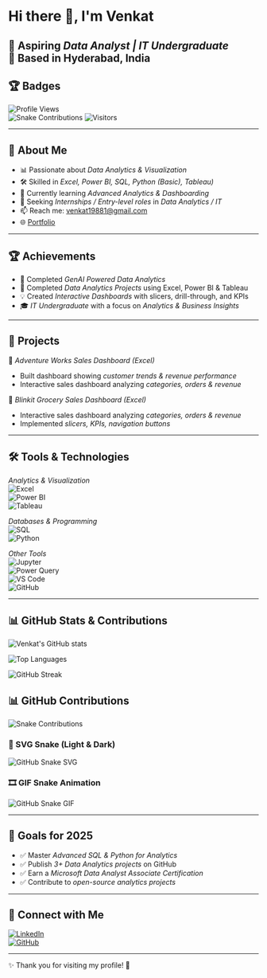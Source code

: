 # Hi there 👋, I'm Venkat  

🎯 Aspiring *Data Analyst | IT Undergraduate*  
📍 Based in Hyderabad, India
---
## 🏆 Badges  
![Profile Views](https://komarev.com/ghpvc/?username=venkat-analytics&label=Profile%20Views&color=0e75b6&style=flat)  
![Snake Contributions](https://img.shields.io/badge/Snake%20Contributions-Active-brightgreen?style=flat&logo=github)
![Visitors](https://api.visitorbadge.io/api/VisitorHit?user=venkat-analytics&repo=venkat-analytics&countColor=%23263759)


---

## 🚀 About Me  
- 📊 Passionate about *Data Analytics & Visualization*  
- 🛠 Skilled in *Excel, Power BI, SQL, Python (Basic), Tableau)*  
- 🌱 Currently learning *Advanced Analytics & Dashboarding*  
- 🎯 Seeking *Internships / Entry-level roles* in *Data Analytics / IT*
- 📫 Reach me: venkat19881@gmail.com
- 🌐 [Portfolio](https://venkat-analytics.github.io/Portfolio/)  

---

## 🏆 Achievements 
- 🏅 Completed *GenAI Powered Data Analytics*
- 🥇 Completed *Data Analytics Projects* using Excel, Power BI & Tableau  
- 💡 Created *Interactive Dashboards* with slicers, drill-through, and KPIs  
- 🎓 *IT Undergraduate* with a focus on *Analytics & Business Insights*  
 

---

## 📌 Projects  
🔹 *Adventure Works Sales Dashboard (Excel)*  
  
- Built dashboard showing *customer trends & revenue performance*  
- Interactive sales dashboard analyzing *categories, orders & revenue*
  
🔹 *Blinkit Grocery Sales Dashboard (Excel)*
 
- Interactive sales dashboard analyzing *categories, orders & revenue*  
- Implemented *slicers, KPIs, navigation buttons*
---

## 🛠 Tools & Technologies  

*Analytics & Visualization*  
![Excel](https://img.shields.io/badge/Excel-217346?style=for-the-badge&logo=microsoft-excel&logoColor=white)  
![Power BI](https://img.shields.io/badge/PowerBI-F2C811?style=for-the-badge&logo=power-bi&logoColor=black)  
![Tableau](https://img.shields.io/badge/Tableau-E97627?style=for-the-badge&logo=tableau&logoColor=white)  

*Databases & Programming*  
![SQL](https://img.shields.io/badge/SQL-07405E?style=for-the-badge&logo=mysql&logoColor=white)  
![Python](https://img.shields.io/badge/Python-3776AB?style=for-the-badge&logo=python&logoColor=white)  

*Other Tools*  
![Jupyter](https://img.shields.io/badge/Jupyter-F37626?style=for-the-badge&logo=jupyter&logoColor=white)  
![Power Query](https://img.shields.io/badge/Power%20Query-217346?style=for-the-badge&logo=microsoft-excel&logoColor=white)  
![VS Code](https://img.shields.io/badge/VS%20Code-007ACC?style=for-the-badge&logo=visual-studio-code&logoColor=white)  
![GitHub](https://img.shields.io/badge/GitHub-181717?style=for-the-badge&logo=github&logoColor=white)  

---

## 📊 GitHub Stats & Contributions  

![Venkat's GitHub stats](https://github-readme-stats.vercel.app/api?username=venkat-analytics&show_icons=true&theme=tokyonight)  

![Top Languages](https://github-readme-stats.vercel.app/api/top-langs/?username=venkat-analytics&layout=compact&theme=tokyonight)  

![GitHub Streak](https://github-readme-streak-stats.herokuapp.com/?user=venkat-analytics&theme=tokyonight)  

## 📊 GitHub Contributions  

![Snake Contributions](https://img.shields.io/badge/Snake%20Contributions-Active-brightgreen?style=flat&logo=github)

### 🐍 SVG Snake (Light & Dark)
<picture>
  <source media="(prefers-color-scheme: dark)" srcset="https://raw.githubusercontent.com/venkat-analytics/venkat-analytics/output/github-contribution-grid-snake-dark.svg">
  <source media="(prefers-color-scheme: light)" srcset="https://raw.githubusercontent.com/venkat-analytics/venkat-analytics/output/github-contribution-grid-snake.svg">
  <img alt="GitHub Snake SVG" src="https://raw.githubusercontent.com/venkat-analytics/venkat-analytics/output/github-contribution-grid-snake.svg">
</picture>

### 🎞 GIF Snake Animation
![GitHub Snake GIF](https://raw.githubusercontent.com/venkat-analytics/venkat-analytics/output/github-contribution-grid-snake.gif)

---

## 🎯 Goals for 2025  
- ✅ Master *Advanced SQL & Python for Analytics*  
- ✅ Publish *3+ Data Analytics projects* on GitHub  
- ✅ Earn a *Microsoft Data Analyst Associate Certification*  
- ✅ Contribute to *open-source analytics projects*  

---

## 🔗 Connect with Me  
[![LinkedIn](https://img.shields.io/badge/LinkedIn-blue?style=flat&logo=linkedin)](https://www.linkedin.com/in/venkat-7b7197334/)  
[![GitHub](https://img.shields.io/badge/GitHub-black?style=flat&logo=github)](https://github.com/venkat-analytics)  
  

---

✨ Thank you for visiting my profile! 🚀




